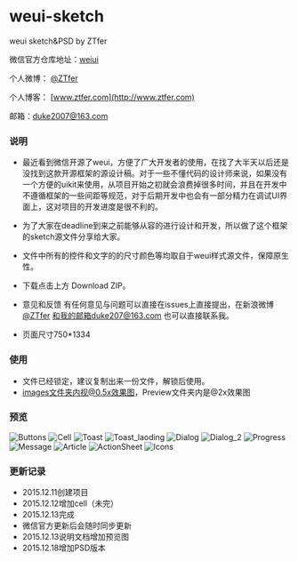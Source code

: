 # weui-sketch

weui sketch&PSD by ZTfer

微信官方仓库地址：[weiui](https://github.com/weui/weui)

个人微博： [@ZTfer](http://weibo.com/wudu2012)

个人博客： [www.ztfer.com](http://www.ztfer.com)

邮箱：duke2007@163.com

### 说明

- 最近看到微信开源了weui，方便了广大开发者的使用，在找了大半天以后还是没找到这款开源框架的源设计稿。对于一些不懂代码的设计师来说，如果没有一个方便的uikit来使用，从项目开始之初就会浪费掉很多时间，并且在开发中不遵循框架的一些间距等规范，对于后期开发中也会有一部分精力在调试UI界面上，这对项目的开发进度是很不利的。

- 为了大家在deadline到来之前能够从容的进行设计和开发，所以做了这个框架的sketch源文件分享给大家。

- 文件中所有的控件和文字的的尺寸颜色等均取自于weui样式源文件，保障原生性。

- 下载点击上方 Download ZIP。
- 意见和反馈 有任何意见与问题可以直接在issues上直接提出，在新浪微博[@ZTfer](http://weibo.com/wudu2012) 和我的邮箱duke207@163.com 也可以直接联系我。
- 页面尺寸750*1334

### 使用

- 文件已经锁定，建议复制出来一份文件，解锁后使用。
- images文件夹内视@0.5x效果图，Preview文件夹内是@2x效果图

### 预览
![Buttons](https://raw.githubusercontent.com/ZTfer/weui-sketch/master/images/Button%400.5x.png)
![Cell](https://raw.githubusercontent.com/ZTfer/weui-sketch/master/images/Cell%400.5x.png)
![Toast](https://raw.githubusercontent.com/ZTfer/weui-sketch/master/images/Toast%400.5x.png)
![Toast_laoding](https://raw.githubusercontent.com/ZTfer/weui-sketch/master/images/Toast_Loading%400.5x.png)
![Dialog](https://raw.githubusercontent.com/ZTfer/weui-sketch/master/images/Dialog%400.5x.png)
![Dialog_2](https://raw.githubusercontent.com/ZTfer/weui-sketch/master/images/Dialog_2%400.5x.png)
![Progress](https://raw.githubusercontent.com/ZTfer/weui-sketch/master/images/Progress%400.5x.png)
![Message](https://raw.githubusercontent.com/ZTfer/weui-sketch/master/images/Message%400.5x.png)
![Article](https://raw.githubusercontent.com/ZTfer/weui-sketch/master/images/Article%400.5x.png)
![ActionSheet](https://raw.githubusercontent.com/ZTfer/weui-sketch/master/images/ActionSheet%400.5x.png)
![Icons](https://raw.githubusercontent.com/ZTfer/weui-sketch/master/images/Icons%400.5x.png)


### 更新记录

- 2015.12.11创建项目
- 2015.12.12增加cell（未完）
- 2015.12.13完成
- 微信官方更新后会随时同步更新
- 2015.12.13说明文档增加预览图
- 2015.12.18增加PSD版本